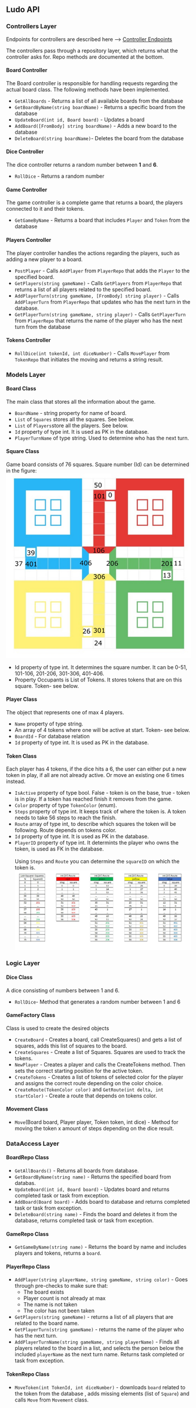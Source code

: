 ## Ludo API
### Controllers Layer

Endpoints for controllers are described here --> [Controller Endpoints](ludoApiEndpoints.md)

The controllers pass through a repository layer, which returns what the controller asks for. Repo methods are documented at the bottom.

#### Board Controller

The Board controller is responsible for handling requests regarding the actual board class. The following methods have been implemented.

* ``GetAllBoards`` - Returns a list of all available boards from the database
* `GetBoardByName(string boardName)` - Returns a specific board from the database
* ``UpdateBoard(int id, Board board)`` - Updates a board
* ``AddBoard([FromBody] string boardName)`` - Adds a new board to the database
* ``DeleteBoard(string boardName)``- Deletes the board from the database 

#### Dice Controller

The dice controller returns a random number between **1** and **6**. 

* ``RollDice`` - Returns a random number

#### Game Controller

The game controller is a complete game that returns a board, the players connected to it and their tokens.

* ``GetGameByName`` - Returns a board that includes ``Player`` and  ``Token`` from the database

#### Players Controller

The player controller handles the actions regarding the players, such as adding a new player to a board.

* ``PostPlayer`` - Calls ``AddPlayer`` from ``PlayerRepo`` that adds the ``Player`` to the specified board.
* ``GetPlayers(string gameName)`` - Calls ``GetPlayers`` from ``PlayerRepo`` that returns a list of all players related to the specified board.
* ``AddPlayerTurn(string gameName, [FromBody] string player)`` - Calls ``AddPlayerTurn`` from ``PlayerRepo`` that updates who has the next turn in the database.
* ``GetPlayerTurn(string gameName, string player)`` - Calls ``GetPlayerTurn`` from ``PlayerRepo`` that returns the name of the player who has the next turn from the database

#### Tokens Controller
* ``RollDice(int tokenId, int diceNumber)`` - Calls ``MovePlayer`` from ``TokenRepo`` that initiates the moving and returns a string result.

### Models Layer
#### Board Class
The main class that stores all the information about the game.

- ``BoardName`` - string property for name of board.
- ``List`` of ``Squares`` stores all the squares. See below.
- ``List`` of ``Players``store all the players. See below.
- ``Id`` property of type int. It is used as PK in the database.
- ``PlayerTurnName`` of type string. Used to determine who has the next turn.

#### Square Class
Game board consists of 76 squares. Square number (Id) can be determined in the figure:   
[<img src="https://github.com/PGBSNH20/ludo-v2-group1/blob/main/Documentation/LudoApiDocs/SquareNumbering.jpg">](SquareNumbering)

- Id property of type int. It determines the square number. It can be 0-51, 101-106, 201-206, 301-306, 401-406.
- Property Occupants is List of Tokens. It stores tokens that are on this square. Token- see below.      

#### Player Class
The object that represents one of max 4 players.

- `Name` property of type string.
- An array of 4 tokens where one will be active at start. Token- see below.
- `BoardId` - For database relation
- `Id` property of type int. It is used as PK in the database.

#### Token Class
Each player has 4 tokens, if the dice hits a 6, the user can either put a new token in play, if all are not already active. Or move an existing one 6 times instead.

- `IsActive` property of type bool. False - token is on the base, true - token is in play. If a token has reached finish it removes from the game.   
- `Color` property of type `TokenColor` (enum).
- `Steps` property of type int. It keeps track of where the token is. A token needs to take 56 steps to reach the finish.
- `Route` array of type int, to describe which squares the token will be following. Route depends on tokens color.
- `Id` property of type int. It is used as PK in the database.
- `PlayerID` property of type int. It determints the player who owns the token, is used as FK in the database.<br><br>
Using `Steps` and `Route` you can determine the `squareID` on which the token is.
[<img src="https://github.com/PGBSNH20/ludo-v2-group1/blob/main/Documentation/LudoApiDocs/Routes.jpg">](Routes)

### Logic Layer
#### Dice Class
A dice consisting of numbers between 1 and 6.
- `RollDice`- Method that generates a random number between 1 and 6
#### GameFactory Class
Class is used to create the desired objects

- `CreateBoard` - Creates a board, call CreateSquares() and gets a list of squares, adds this list of squares to the board.
- `CreateSquares` - Create a list of Squares. Squares are used to track the tokens.
- `NewPlayer` - Creates a player and calls the CreateTokens method. Then sets the correct starting position for the active token.   
- `CreateTokens` - Creates a list of tokens of selected color for the player and assigns the correct route depending on the color choice.
- `CreateRoute(TokenColor color)` and `GetRoute(int delta, int startColor)` - Create a route that depends on tokens color.    
#### Movement Class
- `Move`(Board board, Player player, Token token, int dice) - Method for moving the token x amount of steps depending on the dice result.
### DataAccess Layer
#### BoardRepo Class
- ``GetAllBoards()`` - Returns all boards from database.
- ``GetBoardByName(string name)`` - Returns the specified board from databas.
- ``UpdateBoard(int id, Board board)`` - Updates board and returns completed task or task from exception.
- ``AddBoard(Board board)`` - Adds board to database and returns completed task or task from exception.
- ``DeleteBoard(string name)`` - Finds the board and deletes it from the database, returns completed task or task from exception.
#### GameRepo Class
- ``GetGameByName(string name)`` - Returns the board by name and includes players and tokens, returns a ``board``.
#### PlayerRepo Class
- ``AddPlayer(string playerName, string gameName, string color)`` - Goes through pre-checks to make sure that:
  - The board exists
  - Player count is not already at max
  - The name is not taken 
  - The color has not been taken
- ``GetPlayers(string gameName)`` - returns a list of all players that are related to the board name.
- ``GetPlayerTurn(string gameName)`` - returns the name of the player who has the next turn.
- ``AddPlayerTurnName(string gameName, string playerName)`` - Finds all players related to the board in a list, and selects the person below the included ``playerName`` as the next turn name. Returns task completed or task from exception.
#### TokenRepo Class
- ``MoveToken(int TokenId, int diceNumber)`` - downloads ``board`` related to the token from the database , adds missing elements (list of ``Square``) and calls ``Move`` from ``Movement`` class.
